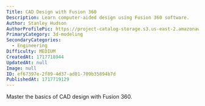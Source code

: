 ```yaml
---
Title: CAD Design with Fusion 360
Description: Learn computer-aided design using Fusion 360 software.
Author: Stanley Hudson
AuthorProfilePic: https://project-catalog-storage.s3.us-east-2.amazonaws.com/images/pfp.png
PrimaryCategory: 3d-modeling
SecondaryCategories:
  - Engineering
Difficulty: MEDIUM
CreatedAt: 1717718944
UpdatedAt: null
Image: null
ID: ef67397e-2f89-4d37-ad01-709b35894b7d
PublishedAt: 1717719129
---
```


Master the basics of CAD design with Fusion 360.
